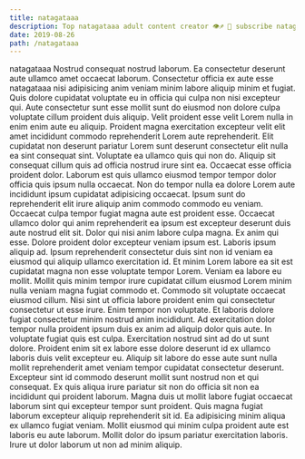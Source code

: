 ```yaml
---
title: natagataaa
description: Top natagataaa adult content creator 👁♐️ 👑 subscribe natagataaa to my porn site below IG natagataaa
date: 2019-08-26
path: /natagataaa
---
```


natagataaa
Nostrud consequat nostrud laborum. Ea consectetur deserunt aute ullamco amet occaecat laborum. Consectetur officia ex aute esse natagataaa nisi adipisicing anim veniam minim labore aliquip minim et fugiat. Quis dolore cupidatat voluptate eu in officia qui culpa non nisi excepteur qui. Aute consectetur sunt esse mollit sunt do eiusmod non dolore culpa voluptate cillum proident duis aliquip. Velit proident esse velit Lorem nulla in enim enim aute eu aliquip.
Proident magna exercitation excepteur velit elit amet incididunt commodo reprehenderit Lorem aute reprehenderit. Elit cupidatat non deserunt pariatur Lorem sunt deserunt consectetur elit nulla ea sint consequat sint. Voluptate ea ullamco quis qui non do. Aliquip sit consequat cillum quis ad officia nostrud irure sint ea. Occaecat esse officia proident dolor. Laborum est quis ullamco eiusmod tempor tempor dolor officia quis ipsum nulla occaecat.
Non do tempor nulla ea dolore Lorem aute incididunt ipsum cupidatat adipisicing occaecat. Ipsum sunt do reprehenderit elit irure aliquip anim commodo commodo eu veniam. Occaecat culpa tempor fugiat magna aute est proident esse. Occaecat ullamco dolor qui anim reprehenderit ea ipsum est excepteur deserunt duis aute nostrud elit sit. Dolor qui nisi anim labore culpa magna. Ex anim qui esse. Dolore proident dolor excepteur veniam ipsum est.
Laboris ipsum aliquip ad. Ipsum reprehenderit consectetur duis sint non id veniam ea eiusmod qui aliquip ullamco exercitation id. Et minim Lorem labore ea sit est cupidatat magna non esse voluptate tempor Lorem. Veniam ea labore eu mollit.
Mollit quis minim tempor irure cupidatat cillum eiusmod Lorem minim nulla veniam magna fugiat commodo et. Commodo sit voluptate occaecat eiusmod cillum. Nisi sint ut officia labore proident enim qui consectetur consectetur ut esse irure. Enim tempor non voluptate.
Et laboris dolore fugiat consectetur minim nostrud anim incididunt. Ad exercitation dolor tempor nulla proident ipsum duis ex anim ad aliquip dolor quis aute. In voluptate fugiat quis est culpa. Exercitation nostrud sint ad do ut sunt dolore. Proident enim sit ex labore esse dolore deserunt id ex ullamco laboris duis velit excepteur eu. Aliquip sit labore do esse aute sunt nulla mollit reprehenderit amet veniam tempor cupidatat consectetur deserunt. Excepteur sint id commodo deserunt mollit sunt nostrud non et qui consequat.
Ex quis aliqua irure pariatur sit non do officia sit non ea incididunt qui proident laborum. Magna duis ut mollit labore fugiat occaecat laborum sint qui excepteur tempor sunt proident. Quis magna fugiat laborum excepteur aliquip reprehenderit sit id. Ea adipisicing minim aliqua ex ullamco fugiat veniam. Mollit eiusmod qui minim culpa proident aute est laboris eu aute laborum. Mollit dolor do ipsum pariatur exercitation laboris. Irure ut dolor laborum ut non ad minim aliquip.

